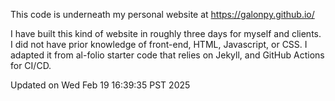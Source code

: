 This code is underneath my personal website at https://galonpy.github.io/

I have built this kind of website in roughly three days for myself and clients. I did not have prior knowledge of front-end, HTML, Javascript, or CSS. I adapted it from al-folio starter code that relies on Jekyll, and GitHub Actions for CI/CD.


Updated on Wed Feb 19 16:39:35 PST 2025
